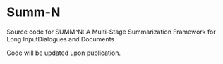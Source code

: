 # Summ-N
Source code for SUMM^N: A Multi-Stage Summarization Framework for Long InputDialogues and Documents

Code will be updated upon publication.
